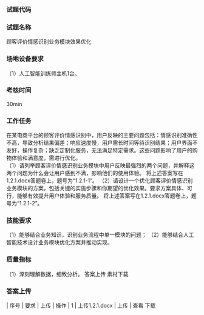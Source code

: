 ### 试题代码
### 试题名称
顾客评价情感识别业务模块效果优化
### 场地设备要求
（1）人工智能训练师主机1台。
### 考核时间
30min
### 工作任务
在某电商平台的顾客评价情感识别中，用户反映的主要问题包括：情感识别准确性不高，导致分析结果偏差；响应速度慢，用户需长时间等待识别结果；用户界面不友好，操作复杂；缺乏定制化服务，无法满足特定需求。这些问题影响了用户的购物体验和满意度，需进行优化。	
（1）请列举顾客评价情感识别业务模块中用户反映最强烈的两个问题，并解释这两个问题为什么会让用户感到不满，影响他们的使用体验。
将上述答案写在1.2.1.docx答题卷上，题号为“1.2.1-1”。
（2）请设计一个优化顾客评价情感识别业务模块的方案，包括关键的实施步骤和你期望的优化效果。要求方案具体、可行，能够有效提升用户体验和服务质量。
将上述答案写在1.2.1.docx答题卷上，题号为“1.2.1-2”。
### 技能要求
（1）能够结合业务知识，识别业务流程中单一模块的问题；
（2）能够结合人工智能技术设计业务模块优化方案并推动实现。
### 质量指标
（1）深刻理解数据，细致分析。
答案上传 素材下载
### 答案上传
| 
序号 
| 要求 
| 上传 
| 操作 
| 1 
| 上传1.2.1.docx 
| 上传 
| 查看 下载